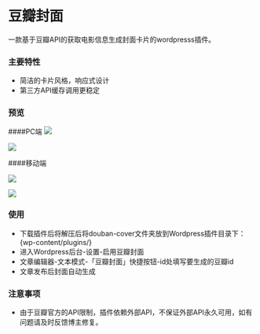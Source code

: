 # 豆瓣封面
一款基于豆瓣API的获取电影信息生成封面卡片的wordpresss插件。
### 主要特性
- 简洁的卡片风格，响应式设计
- 第三方API缓存调用更稳定

### 预览

####PC端
[![](https://ww2.sinaimg.cn/mw690/007vLMz8ly1g19avmy31zj30xp0u07wh.jpg)](https://www.lylares.com/a-wordpress-plugin-of-douban-movie.html"WordPress豆瓣封面插件")

[![](https://ww2.sinaimg.cn/mw690/007vLMz8ly1g19aw9kly3j30u017we81.jpg)](https://www.lylares.com/a-wordpress-plugin-of-douban-movie.html"WordPress豆瓣封面插件")

####移动端

[![](https://ww2.sinaimg.cn/mw690/007vLMz8ly1g19ay43tu1j30xp0u0grw.jpg)](https://www.lylares.com/a-wordpress-plugin-of-douban-movie.html"WordPress豆瓣封面插件")

[![](https://ww2.sinaimg.cn/mw690/007vLMz8ly1g19ayna8o6j30u017w46b.jpg)](https://www.lylares.com/a-wordpress-plugin-of-douban-movie.html"WordPress豆瓣封面插件")


### 使用
- 下载插件后将解压后将douban-cover文件夹放到Wordpress插件目录下：{wp-content/plugins/}
- 进入Wordpress后台-设置-启用豆瓣封面
- 文章编辑器-文本模式-「豆瓣封面」快捷按钮-id处填写要生成的豆瓣id
- 文章发布后封面自动生成

### 注意事项
- 由于豆瓣官方的API限制，插件依赖外部API，不保证外部API永久可用，如有问题请及时反馈博主修复。

